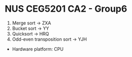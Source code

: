 # NUS CEG5201 CA2 - Group6

1. Merge sort -> ZXA
2. Bucket sort -> YY
3. Quicksort -> HRQ
4. Odd-even transposition sort -> YJH

- Hardware platform: CPU